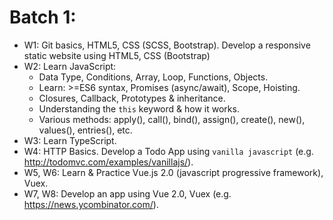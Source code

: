 # Batch 1:

- W1: Git basics, HTML5, CSS (SCSS, Bootstrap). Develop a responsive static website using HTML5, CSS (Bootstrap)
- W2: Learn JavaScript:
  - Data Type, Conditions, Array, Loop, Functions, Objects.
  - Learn: >=ES6 syntax, Promises (async/await), Scope, Hoisting.
  - Closures, Callback, Prototypes & inheritance.
  - Understanding the `this` keyword & how it works. 
  - Various methods: apply(), call(), bind(), assign(), create(), new(), values(), entries(), etc.
- W3: Learn TypeScript.
- W4: HTTP Basics. Develop a Todo App using `vanilla javascript` (e.g. http://todomvc.com/examples/vanillajs/).
- W5, W6: Learn & Practice Vue.js 2.0 (javascript progressive framework), Vuex.
- W7, W8: Develop an app using Vue 2.0, Vuex (e.g. https://news.ycombinator.com/).

